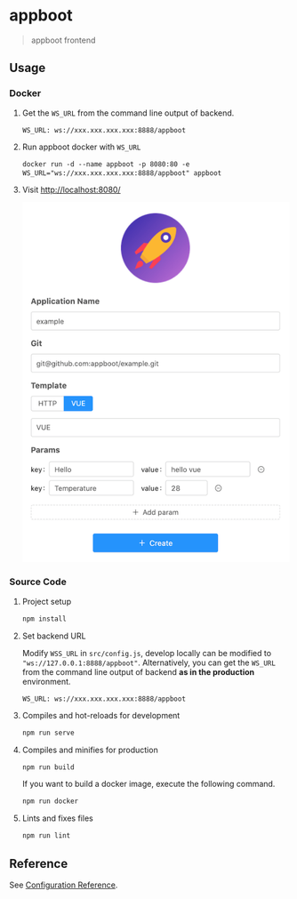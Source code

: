 # appboot

> appboot frontend

## Usage

### Docker

1. Get the `WS_URL` from the command line output of backend.

   ```shell
   WS_URL: ws://xxx.xxx.xxx.xxx:8888/appboot
   ```

2. Run appboot docker with `WS_URL`

   ```shell
   docker run -d --name appboot -p 8080:80 -e WS_URL="ws://xxx.xxx.xxx.xxx:8888/appboot" appboot
   ```

3. Visit <http://localhost:8080/>

   ![example](./images/example.png)

### Source Code

1. Project setup

   ```bash
   npm install
   ```

2. Set backend URL

   Modify `WSS_URL` in `src/config.js`, develop locally can be modified to `"ws://127.0.0.1:8888/appboot"`.
   Alternatively, you can get the `WS_URL` from the command line output of backend **as in the production** environment.

   ```shell
   WS_URL: ws://xxx.xxx.xxx.xxx:8888/appboot
   ```

3. Compiles and hot-reloads for development

   ```bash
   npm run serve
   ```

4. Compiles and minifies for production

   ```bash
   npm run build
   ```

   If you want to build a docker image, execute the following command.

   ```bash
   npm run docker
   ```

5. Lints and fixes files

   ```bash
   npm run lint
   ```

## Reference

See [Configuration Reference](https://cli.vuejs.org/config/).
